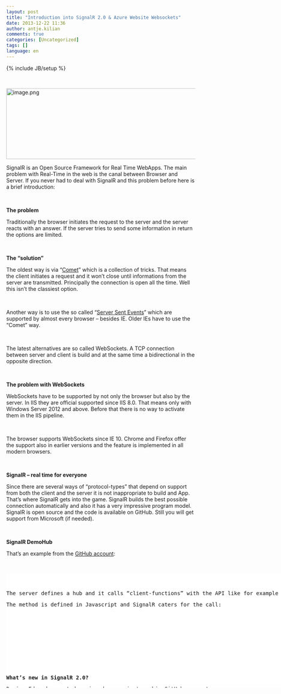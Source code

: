 ```yaml
---
layout: post
title: "Introduction into SignalR 2.0 & Azure Website Websockets"
date: 2013-12-22 11:36
author: antje.kilian
comments: true
categories: [Uncategorized]
tags: []
language: en
---
```

{% include JB/setup %}
<p>&nbsp; <p><img title="image.png" style="border-top: 0px; border-right: 0px; background-image: none; border-bottom: 0px; padding-top: 0px; padding-left: 0px; border-left: 0px; padding-right: 0px" border="0" alt="image.png" src="{{BASE_PATH}}/assets/wp-images-de/image1962-570x188.png" width="570" height="188"> <p>SignalR is an Open Source Framework for Real Time WebApps. The main problem with Real-Time in the web is the canal between Browser and Server. If you never had to deal with SignalR and this problem before here is a brief introduction: <p><b></b>&nbsp; <p><b>The problem</b> <p>Traditionally the browser initiates the request to the server and the server reacts with an answer. If the server tries to send some information in return the options are limited.  <p><b></b>&nbsp; <p><b>The “solution”</b> <p>The oldest way is via “<a href="{{BASE_PATH}}/2009/10/21/howtocode-reverse-ajax-http-push-comet-kann-der-server-clients-aktiv-infomieren/">Comet</a>” which is a collection of tricks. That means the client initiates a request and it won’t close until informations from the server are transmitted. Principally the connection is open all the time. Well this isn’t the classiest option. <p>&nbsp; <p>Another way is to use the so called “<a href="http://en.wikipedia.org/wiki/Server-sent_events">Server Sent Events</a>” which are supported by almost every browser – besides IE. Older IEs have to use the “Comet” way. <p>&nbsp; <p>The latest alternatives are so called WebSockets. A TCP connection between server and client is build and at the same time a bidirectional in the opposite direction. <p><b></b>&nbsp; <p><b>The problem with WebSockets</b> <p><b></b>WebSockets have to be supported by not only the browser but also by the server. In IIS they are official supported since IIS 8.0. That means only with Windows Server 2012 and above. Before that there is no way to activate them in the IIS pipeline. <p>&nbsp; <p>The browser supports WebSockets since IE 10. Chrome and Firefox offer the support also in earlier versions and the feature is implemented in all modern browsers. <p><b></b>&nbsp; <p><b>SignalR – real time for everyone</b> <p>Since there are several ways of “protocol-types” that depend on support from both the client and the server it is not inappropriate to build and App. That’s where SignalR gets into the game. SignalR builds the best possible connection automatically and also it has a very impressive program model. SignalR is open source and the code is available on GitHub. Still you will get support from Microsoft (if needed).  <p><b></b>&nbsp; <p><b>SignalR DemoHub</b> <p>That’s an example from the <a href="https://github.com/SignalR/Samples/tree/master/Samples_2.1.0/WebApplication/Features/Hub">GitHub account</a>: <p>&nbsp;</p> <div id="scid:9D7513F9-C04C-4721-824A-2B34F0212519:2020ec71-aaa4-469c-8b63-31be99bfdbcf" class="wlWriterEditableSmartContent" style="float: none; padding-bottom: 0px; padding-top: 0px; padding-left: 0px; margin: 0px; display: inline; padding-right: 0px"><pre style=" width: 932px; height: 303px;background-color:White;overflow: auto;"><div><!--

Code highlighting produced by Actipro CodeHighlighter (freeware)
http://www.CodeHighlighter.com/

--><span style="color: #0000FF;">public</span><span style="color: #000000;"> </span><span style="color: #0000FF;">class</span><span style="color: #000000;"> DemoHub : Hub
   </span><span style="color: #800080;">2</span><span style="color: #000000;">:     {
   </span><span style="color: #800080;">3</span><span style="color: #000000;">:         </span><span style="color: #0000FF;">public</span><span style="color: #000000;"> </span><span style="color: #0000FF;">override</span><span style="color: #000000;"> Task OnConnected()
   </span><span style="color: #800080;">4</span><span style="color: #000000;">:         {
   </span><span style="color: #800080;">5</span><span style="color: #000000;">:             </span><span style="color: #0000FF;">return</span><span style="color: #000000;"> Clients.All.hubMessage(</span><span style="color: #800000;">&quot;</span><span style="color: #800000;">OnConnected </span><span style="color: #800000;">&quot;</span><span style="color: #000000;"> </span><span style="color: #000000;">+</span><span style="color: #000000;"> Context.ConnectionId);
   </span><span style="color: #800080;">6</span><span style="color: #000000;">:         }
   </span><span style="color: #800080;">7</span><span style="color: #000000;">:  
   </span><span style="color: #800080;">8</span><span style="color: #000000;">:         </span><span style="color: #0000FF;">public</span><span style="color: #000000;"> </span><span style="color: #0000FF;">override</span><span style="color: #000000;"> Task OnDisconnected()
   </span><span style="color: #800080;">9</span><span style="color: #000000;">:         {
  </span><span style="color: #800080;">10</span><span style="color: #000000;">:             </span><span style="color: #0000FF;">return</span><span style="color: #000000;"> Clients.All.hubMessage(</span><span style="color: #800000;">&quot;</span><span style="color: #800000;">OnDisconnected </span><span style="color: #800000;">&quot;</span><span style="color: #000000;"> </span><span style="color: #000000;">+</span><span style="color: #000000;"> Context.ConnectionId);
  </span><span style="color: #800080;">11</span><span style="color: #000000;">:         }
  </span><span style="color: #800080;">12</span><span style="color: #000000;">:  
  </span><span style="color: #800080;">13</span><span style="color: #000000;">:         </span><span style="color: #0000FF;">public</span><span style="color: #000000;"> </span><span style="color: #0000FF;">override</span><span style="color: #000000;"> Task OnReconnected()
  </span><span style="color: #800080;">14</span><span style="color: #000000;">:         {
  </span><span style="color: #800080;">15</span><span style="color: #000000;">:             </span><span style="color: #0000FF;">return</span><span style="color: #000000;"> Clients.Caller.hubMessage(</span><span style="color: #800000;">&quot;</span><span style="color: #800000;">OnReconnected</span><span style="color: #800000;">&quot;</span><span style="color: #000000;">);
  </span><span style="color: #800080;">16</span><span style="color: #000000;">:         }
  </span><span style="color: #800080;">17</span><span style="color: #000000;">:  
  </span><span style="color: #800080;">18</span><span style="color: #000000;">:         </span><span style="color: #0000FF;">public</span><span style="color: #000000;"> </span><span style="color: #0000FF;">void</span><span style="color: #000000;"> SendToMe(</span><span style="color: #0000FF;">string</span><span style="color: #000000;"> value)
  </span><span style="color: #800080;">19</span><span style="color: #000000;">:         {
  </span><span style="color: #800080;">20</span><span style="color: #000000;">:             Clients.Caller.hubMessage(value);
  </span><span style="color: #800080;">21</span><span style="color: #000000;">:         }
  </span><span style="color: #800080;">22</span><span style="color: #000000;">:  
  </span><span style="color: #800080;">23</span><span style="color: #000000;">:         </span><span style="color: #0000FF;">public</span><span style="color: #000000;"> </span><span style="color: #0000FF;">void</span><span style="color: #000000;"> SendToConnectionId(</span><span style="color: #0000FF;">string</span><span style="color: #000000;"> connectionId, </span><span style="color: #0000FF;">string</span><span style="color: #000000;"> value)
  </span><span style="color: #800080;">24</span><span style="color: #000000;">:         {
  </span><span style="color: #800080;">25</span><span style="color: #000000;">:             Clients.Client(connectionId).hubMessage(value);
  </span><span style="color: #800080;">26</span><span style="color: #000000;">:         }
  </span><span style="color: #800080;">27</span><span style="color: #000000;">:  
  </span><span style="color: #800080;">28</span><span style="color: #000000;">:         </span><span style="color: #0000FF;">public</span><span style="color: #000000;"> </span><span style="color: #0000FF;">void</span><span style="color: #000000;"> SendToAll(</span><span style="color: #0000FF;">string</span><span style="color: #000000;"> value)
  </span><span style="color: #800080;">29</span><span style="color: #000000;">:         {
  </span><span style="color: #800080;">30</span><span style="color: #000000;">:             Clients.All.hubMessage(value);
  </span><span style="color: #800080;">31</span><span style="color: #000000;">:         }
  </span><span style="color: #800080;">32</span><span style="color: #000000;">:  
  </span><span style="color: #800080;">33</span><span style="color: #000000;">:         </span><span style="color: #0000FF;">public</span><span style="color: #000000;"> </span><span style="color: #0000FF;">void</span><span style="color: #000000;"> SendToGroup(</span><span style="color: #0000FF;">string</span><span style="color: #000000;"> groupName, </span><span style="color: #0000FF;">string</span><span style="color: #000000;"> value)
  </span><span style="color: #800080;">34</span><span style="color: #000000;">:         {
  </span><span style="color: #800080;">35</span><span style="color: #000000;">:             Clients.Group(groupName).hubMessage(value);
  </span><span style="color: #800080;">36</span><span style="color: #000000;">:         }
  </span><span style="color: #800080;">37</span><span style="color: #000000;">:  
  </span><span style="color: #800080;">38</span><span style="color: #000000;">:         </span><span style="color: #0000FF;">public</span><span style="color: #000000;"> </span><span style="color: #0000FF;">void</span><span style="color: #000000;"> JoinGroup(</span><span style="color: #0000FF;">string</span><span style="color: #000000;"> groupName, </span><span style="color: #0000FF;">string</span><span style="color: #000000;"> connectionId)
  </span><span style="color: #800080;">39</span><span style="color: #000000;">:         {
  </span><span style="color: #800080;">40</span><span style="color: #000000;">:             </span><span style="color: #0000FF;">if</span><span style="color: #000000;"> (</span><span style="color: #0000FF;">string</span><span style="color: #000000;">.IsNullOrEmpty(connectionId))
  </span><span style="color: #800080;">41</span><span style="color: #000000;">:             {
  </span><span style="color: #800080;">42</span><span style="color: #000000;">:                 connectionId </span><span style="color: #000000;">=</span><span style="color: #000000;"> Context.ConnectionId;    
  </span><span style="color: #800080;">43</span><span style="color: #000000;">:             }
  </span><span style="color: #800080;">44</span><span style="color: #000000;">:             
  </span><span style="color: #800080;">45</span><span style="color: #000000;">:             Groups.Add(connectionId, groupName);
  </span><span style="color: #800080;">46</span><span style="color: #000000;">:             Clients.All.hubMessage(connectionId </span><span style="color: #000000;">+</span><span style="color: #000000;"> </span><span style="color: #800000;">&quot;</span><span style="color: #800000;"> joined group </span><span style="color: #800000;">&quot;</span><span style="color: #000000;"> </span><span style="color: #000000;">+</span><span style="color: #000000;"> groupName);
  </span><span style="color: #800080;">47</span><span style="color: #000000;">:         }
  </span><span style="color: #800080;">48</span><span style="color: #000000;">:  
  </span><span style="color: #800080;">49</span><span style="color: #000000;">:         </span><span style="color: #0000FF;">public</span><span style="color: #000000;"> </span><span style="color: #0000FF;">void</span><span style="color: #000000;"> LeaveGroup(</span><span style="color: #0000FF;">string</span><span style="color: #000000;"> groupName, </span><span style="color: #0000FF;">string</span><span style="color: #000000;"> connectionId)
  </span><span style="color: #800080;">50</span><span style="color: #000000;">:         {
  </span><span style="color: #800080;">51</span><span style="color: #000000;">:             </span><span style="color: #0000FF;">if</span><span style="color: #000000;"> (</span><span style="color: #0000FF;">string</span><span style="color: #000000;">.IsNullOrEmpty(connectionId))
  </span><span style="color: #800080;">52</span><span style="color: #000000;">:             {
  </span><span style="color: #800080;">53</span><span style="color: #000000;">:                 connectionId </span><span style="color: #000000;">=</span><span style="color: #000000;"> Context.ConnectionId;
  </span><span style="color: #800080;">54</span><span style="color: #000000;">:             }
  </span><span style="color: #800080;">55</span><span style="color: #000000;">:             
  </span><span style="color: #800080;">56</span><span style="color: #000000;">:             Groups.Remove(connectionId, groupName);
  </span><span style="color: #800080;">57</span><span style="color: #000000;">:             Clients.All.hubMessage(connectionId </span><span style="color: #000000;">+</span><span style="color: #000000;"> </span><span style="color: #800000;">&quot;</span><span style="color: #800000;"> left group </span><span style="color: #800000;">&quot;</span><span style="color: #000000;"> </span><span style="color: #000000;">+</span><span style="color: #000000;"> groupName);
  </span><span style="color: #800080;">58</span><span style="color: #000000;">:         }
  </span><span style="color: #800080;">59</span><span style="color: #000000;">:  
  </span><span style="color: #800080;">60</span><span style="color: #000000;">:         </span><span style="color: #0000FF;">public</span><span style="color: #000000;"> </span><span style="color: #0000FF;">void</span><span style="color: #000000;"> IncrementClientVariable()
  </span><span style="color: #800080;">61</span><span style="color: #000000;">:         {
  </span><span style="color: #800080;">62</span><span style="color: #000000;">:             Clients.Caller.counter </span><span style="color: #000000;">=</span><span style="color: #000000;"> Clients.Caller.counter </span><span style="color: #000000;">+</span><span style="color: #000000;"> </span><span style="color: #800080;">1</span><span style="color: #000000;">;
  </span><span style="color: #800080;">63</span><span style="color: #000000;">:             Clients.Caller.hubMessage(</span><span style="color: #800000;">&quot;</span><span style="color: #800000;">Incremented counter to </span><span style="color: #800000;">&quot;</span><span style="color: #000000;"> </span><span style="color: #000000;">+</span><span style="color: #000000;"> Clients.Caller.counter);
  </span><span style="color: #800080;">64</span><span style="color: #000000;">:         }
  </span><span style="color: #800080;">65</span><span style="color: #000000;">:  
  </span><span style="color: #800080;">66</span><span style="color: #000000;">:         </span><span style="color: #0000FF;">public</span><span style="color: #000000;"> </span><span style="color: #0000FF;">void</span><span style="color: #000000;"> ThrowOnVoidMethod()
  </span><span style="color: #800080;">67</span><span style="color: #000000;">:         {
  </span><span style="color: #800080;">68</span><span style="color: #000000;">:             </span><span style="color: #0000FF;">throw</span><span style="color: #000000;"> </span><span style="color: #0000FF;">new</span><span style="color: #000000;"> InvalidOperationException(</span><span style="color: #800000;">&quot;</span><span style="color: #800000;">ThrowOnVoidMethod</span><span style="color: #800000;">&quot;</span><span style="color: #000000;">);
  </span><span style="color: #800080;">69</span><span style="color: #000000;">:         }
  </span><span style="color: #800080;">70</span><span style="color: #000000;">:  
  </span><span style="color: #800080;">71</span><span style="color: #000000;">:         </span><span style="color: #0000FF;">public</span><span style="color: #000000;"> async Task ThrowOnTaskMethod()
  </span><span style="color: #800080;">72</span><span style="color: #000000;">:         {
  </span><span style="color: #800080;">73</span><span style="color: #000000;">:             await Task.Delay(TimeSpan.FromSeconds(</span><span style="color: #800080;">1</span><span style="color: #000000;">));
  </span><span style="color: #800080;">74</span><span style="color: #000000;">:             </span><span style="color: #0000FF;">throw</span><span style="color: #000000;"> </span><span style="color: #0000FF;">new</span><span style="color: #000000;"> InvalidOperationException(</span><span style="color: #800000;">&quot;</span><span style="color: #800000;">ThrowOnTaskMethod</span><span style="color: #800000;">&quot;</span><span style="color: #000000;">);
  </span><span style="color: #800080;">75</span><span style="color: #000000;">:         }
  </span><span style="color: #800080;">76</span><span style="color: #000000;">:  
  </span><span style="color: #800080;">77</span><span style="color: #000000;">:         </span><span style="color: #0000FF;">public</span><span style="color: #000000;"> </span><span style="color: #0000FF;">void</span><span style="color: #000000;"> ThrowHubException()
  </span><span style="color: #800080;">78</span><span style="color: #000000;">:         {
  </span><span style="color: #800080;">79</span><span style="color: #000000;">:             </span><span style="color: #0000FF;">throw</span><span style="color: #000000;"> </span><span style="color: #0000FF;">new</span><span style="color: #000000;"> HubException(</span><span style="color: #800000;">&quot;</span><span style="color: #800000;">ThrowHubException</span><span style="color: #800000;">&quot;</span><span style="color: #000000;">, </span><span style="color: #0000FF;">new</span><span style="color: #000000;"> { Detail </span><span style="color: #000000;">=</span><span style="color: #000000;"> </span><span style="color: #800000;">&quot;</span><span style="color: #800000;">I can provide additional error information here!</span><span style="color: #800000;">&quot;</span><span style="color: #000000;"> });
  </span><span style="color: #800080;">80</span><span style="color: #000000;">:         }
  </span><span style="color: #800080;">81</span><span style="color: #000000;">:  
  </span><span style="color: #800080;">82</span><span style="color: #000000;">:         </span><span style="color: #0000FF;">public</span><span style="color: #000000;"> </span><span style="color: #0000FF;">void</span><span style="color: #000000;"> StartBackgroundThread()
  </span><span style="color: #800080;">83</span><span style="color: #000000;">:         {
  </span><span style="color: #800080;">84</span><span style="color: #000000;">:             BackgroundThread.Enabled </span><span style="color: #000000;">=</span><span style="color: #000000;"> </span><span style="color: #0000FF;">true</span><span style="color: #000000;">;
  </span><span style="color: #800080;">85</span><span style="color: #000000;">:             BackgroundThread.SendOnPersistentConnection();
  </span><span style="color: #800080;">86</span><span style="color: #000000;">:             BackgroundThread.SendOnHub();
  </span><span style="color: #800080;">87</span><span style="color: #000000;">:         }
  </span><span style="color: #800080;">88</span><span style="color: #000000;">:  
  </span><span style="color: #800080;">89</span><span style="color: #000000;">:         </span><span style="color: #0000FF;">public</span><span style="color: #000000;"> </span><span style="color: #0000FF;">void</span><span style="color: #000000;"> StopBackgroundThread()
  </span><span style="color: #800080;">90</span><span style="color: #000000;">:         {
  </span><span style="color: #800080;">91</span><span style="color: #000000;">:             BackgroundThread.Enabled </span><span style="color: #000000;">=</span><span style="color: #000000;"> </span><span style="color: #0000FF;">false</span><span style="color: #000000;">;            
  </span><span style="color: #800080;">92</span><span style="color: #000000;">:         }
  </span><span style="color: #800080;">93</span><span style="color: #000000;">:     }</span></div></pre><!-- Code inserted with Steve Dunn's Windows Live Writer Code Formatter Plugin.  http://dunnhq.com --></div>
<p>The server defines a hub and it calls “client-functions” with the API like for example “hubMessage”. 
<p>The method is defined in Javascript and SignalR caters for the call:
<p>&nbsp;</p>
<div id="scid:9D7513F9-C04C-4721-824A-2B34F0212519:e108f28c-1838-4199-9ff8-3c89f969b86f" class="wlWriterEditableSmartContent" style="float: none; padding-bottom: 0px; padding-top: 0px; padding-left: 0px; margin: 0px; display: inline; padding-right: 0px"><pre style=" width: 932px; height: 303px;background-color:White;overflow: auto;"><div><!--

Code highlighting produced by Actipro CodeHighlighter (freeware)
http://www.CodeHighlighter.com/

--><span style="color: #000000;">   </span><span style="color: #800080;">1</span><span style="color: #000000;">: function writeError(line) {
   </span><span style="color: #800080;">2</span><span style="color: #000000;">:     var messages </span><span style="color: #000000;">=</span><span style="color: #000000;"> $(</span><span style="color: #800000;">&quot;</span><span style="color: #800000;">#messages</span><span style="color: #800000;">&quot;</span><span style="color: #000000;">);
   </span><span style="color: #800080;">3</span><span style="color: #000000;">:     messages.append(</span><span style="color: #800000;">&quot;</span><span style="color: #800000;">&lt;li style='color:red;'&gt;</span><span style="color: #800000;">&quot;</span><span style="color: #000000;"> </span><span style="color: #000000;">+</span><span style="color: #000000;"> getTimeString() </span><span style="color: #000000;">+</span><span style="color: #000000;"> </span><span style="color: #800000;">'</span><span style="color: #800000;"> </span><span style="color: #800000;">'</span><span style="color: #000000;"> </span><span style="color: #000000;">+</span><span style="color: #000000;"> line </span><span style="color: #000000;">+</span><span style="color: #000000;"> </span><span style="color: #800000;">&quot;</span><span style="color: #800000;">&lt;/li&gt;</span><span style="color: #800000;">&quot;</span><span style="color: #000000;">);
   </span><span style="color: #800080;">4</span><span style="color: #000000;">: }
   </span><span style="color: #800080;">5</span><span style="color: #000000;">:  
   </span><span style="color: #800080;">6</span><span style="color: #000000;">: function writeEvent(line) {
   </span><span style="color: #800080;">7</span><span style="color: #000000;">:     var messages </span><span style="color: #000000;">=</span><span style="color: #000000;"> $(</span><span style="color: #800000;">&quot;</span><span style="color: #800000;">#messages</span><span style="color: #800000;">&quot;</span><span style="color: #000000;">);
   </span><span style="color: #800080;">8</span><span style="color: #000000;">:     messages.append(</span><span style="color: #800000;">&quot;</span><span style="color: #800000;">&lt;li style='color:blue;'&gt;</span><span style="color: #800000;">&quot;</span><span style="color: #000000;"> </span><span style="color: #000000;">+</span><span style="color: #000000;"> getTimeString() </span><span style="color: #000000;">+</span><span style="color: #000000;"> </span><span style="color: #800000;">'</span><span style="color: #800000;"> </span><span style="color: #800000;">'</span><span style="color: #000000;"> </span><span style="color: #000000;">+</span><span style="color: #000000;"> line </span><span style="color: #000000;">+</span><span style="color: #000000;"> </span><span style="color: #800000;">&quot;</span><span style="color: #800000;">&lt;/li&gt;</span><span style="color: #800000;">&quot;</span><span style="color: #000000;">);
   </span><span style="color: #800080;">9</span><span style="color: #000000;">: }
  </span><span style="color: #800080;">10</span><span style="color: #000000;">:  
  </span><span style="color: #800080;">11</span><span style="color: #000000;">: function writeLine(line) {
  </span><span style="color: #800080;">12</span><span style="color: #000000;">:     var messages </span><span style="color: #000000;">=</span><span style="color: #000000;"> $(</span><span style="color: #800000;">&quot;</span><span style="color: #800000;">#messages</span><span style="color: #800000;">&quot;</span><span style="color: #000000;">);
  </span><span style="color: #800080;">13</span><span style="color: #000000;">:     messages.append(</span><span style="color: #800000;">&quot;</span><span style="color: #800000;">&lt;li style='color:black;'&gt;</span><span style="color: #800000;">&quot;</span><span style="color: #000000;"> </span><span style="color: #000000;">+</span><span style="color: #000000;"> getTimeString() </span><span style="color: #000000;">+</span><span style="color: #000000;"> </span><span style="color: #800000;">'</span><span style="color: #800000;"> </span><span style="color: #800000;">'</span><span style="color: #000000;"> </span><span style="color: #000000;">+</span><span style="color: #000000;"> line </span><span style="color: #000000;">+</span><span style="color: #000000;"> </span><span style="color: #800000;">&quot;</span><span style="color: #800000;">&lt;/li&gt;</span><span style="color: #800000;">&quot;</span><span style="color: #000000;">);
  </span><span style="color: #800080;">14</span><span style="color: #000000;">: }
  </span><span style="color: #800080;">15</span><span style="color: #000000;">:  
  </span><span style="color: #800080;">16</span><span style="color: #000000;">: function getTimeString() {
  </span><span style="color: #800080;">17</span><span style="color: #000000;">:     var currentTime </span><span style="color: #000000;">=</span><span style="color: #000000;"> </span><span style="color: #0000FF;">new</span><span style="color: #000000;"> Date();
  </span><span style="color: #800080;">18</span><span style="color: #000000;">:     </span><span style="color: #0000FF;">return</span><span style="color: #000000;"> currentTime.toTimeString();
  </span><span style="color: #800080;">19</span><span style="color: #000000;">: }
  </span><span style="color: #800080;">20</span><span style="color: #000000;">:  
  </span><span style="color: #800080;">21</span><span style="color: #000000;">: function printState(state) {
  </span><span style="color: #800080;">22</span><span style="color: #000000;">:     var messages </span><span style="color: #000000;">=</span><span style="color: #000000;"> $(</span><span style="color: #800000;">&quot;</span><span style="color: #800000;">#Messages</span><span style="color: #800000;">&quot;</span><span style="color: #000000;">);
  </span><span style="color: #800080;">23</span><span style="color: #000000;">:     </span><span style="color: #0000FF;">return</span><span style="color: #000000;"> [</span><span style="color: #800000;">&quot;</span><span style="color: #800000;">connecting</span><span style="color: #800000;">&quot;</span><span style="color: #000000;">, </span><span style="color: #800000;">&quot;</span><span style="color: #800000;">connected</span><span style="color: #800000;">&quot;</span><span style="color: #000000;">, </span><span style="color: #800000;">&quot;</span><span style="color: #800000;">reconnecting</span><span style="color: #800000;">&quot;</span><span style="color: #000000;">, state, </span><span style="color: #800000;">&quot;</span><span style="color: #800000;">disconnected</span><span style="color: #800000;">&quot;</span><span style="color: #000000;">][state];
  </span><span style="color: #800080;">24</span><span style="color: #000000;">: }
  </span><span style="color: #800080;">25</span><span style="color: #000000;">:  
  </span><span style="color: #800080;">26</span><span style="color: #000000;">: function getQueryVariable(variable) {
  </span><span style="color: #800080;">27</span><span style="color: #000000;">:     var query </span><span style="color: #000000;">=</span><span style="color: #000000;"> window.location.search.substring(</span><span style="color: #800080;">1</span><span style="color: #000000;">),
  </span><span style="color: #800080;">28</span><span style="color: #000000;">:         vars </span><span style="color: #000000;">=</span><span style="color: #000000;"> query.split(</span><span style="color: #800000;">&quot;</span><span style="color: #800000;">&amp;</span><span style="color: #800000;">&quot;</span><span style="color: #000000;">),
  </span><span style="color: #800080;">29</span><span style="color: #000000;">:         pair;
  </span><span style="color: #800080;">30</span><span style="color: #000000;">:     </span><span style="color: #0000FF;">for</span><span style="color: #000000;"> (var i </span><span style="color: #000000;">=</span><span style="color: #000000;"> </span><span style="color: #800080;">0</span><span style="color: #000000;">; i </span><span style="color: #000000;">&lt;</span><span style="color: #000000;"> vars.length; i</span><span style="color: #000000;">++</span><span style="color: #000000;">) {
  </span><span style="color: #800080;">31</span><span style="color: #000000;">:         pair </span><span style="color: #000000;">=</span><span style="color: #000000;"> vars[i].split(</span><span style="color: #800000;">&quot;</span><span style="color: #800000;">=</span><span style="color: #800000;">&quot;</span><span style="color: #000000;">);
  </span><span style="color: #800080;">32</span><span style="color: #000000;">:         </span><span style="color: #0000FF;">if</span><span style="color: #000000;"> (pair[</span><span style="color: #800080;">0</span><span style="color: #000000;">] </span><span style="color: #000000;">==</span><span style="color: #000000;"> variable) {
  </span><span style="color: #800080;">33</span><span style="color: #000000;">:             </span><span style="color: #0000FF;">return</span><span style="color: #000000;"> unescape(pair[</span><span style="color: #800080;">1</span><span style="color: #000000;">]);
  </span><span style="color: #800080;">34</span><span style="color: #000000;">:         }
  </span><span style="color: #800080;">35</span><span style="color: #000000;">:     }
  </span><span style="color: #800080;">36</span><span style="color: #000000;">: }
  </span><span style="color: #800080;">37</span><span style="color: #000000;">:  
  </span><span style="color: #800080;">38</span><span style="color: #000000;">: $(function () {
  </span><span style="color: #800080;">39</span><span style="color: #000000;">:     var connection </span><span style="color: #000000;">=</span><span style="color: #000000;"> $.connection.hub,
  </span><span style="color: #800080;">40</span><span style="color: #000000;">:         hub </span><span style="color: #000000;">=</span><span style="color: #000000;"> $.connection.demoHub;
  </span><span style="color: #800080;">41</span><span style="color: #000000;">:  
  </span><span style="color: #800080;">42</span><span style="color: #000000;">:     connection.logging </span><span style="color: #000000;">=</span><span style="color: #000000;"> </span><span style="color: #0000FF;">true</span><span style="color: #000000;">;
  </span><span style="color: #800080;">43</span><span style="color: #000000;">:  
  </span><span style="color: #800080;">44</span><span style="color: #000000;">:     connection.connectionSlow(function () {
  </span><span style="color: #800080;">45</span><span style="color: #000000;">:         writeEvent(</span><span style="color: #800000;">&quot;</span><span style="color: #800000;">connectionSlow</span><span style="color: #800000;">&quot;</span><span style="color: #000000;">);
  </span><span style="color: #800080;">46</span><span style="color: #000000;">:     });
  </span><span style="color: #800080;">47</span><span style="color: #000000;">:  
  </span><span style="color: #800080;">48</span><span style="color: #000000;">:     connection.disconnected(function () {
  </span><span style="color: #800080;">49</span><span style="color: #000000;">:         writeEvent(</span><span style="color: #800000;">&quot;</span><span style="color: #800000;">disconnected</span><span style="color: #800000;">&quot;</span><span style="color: #000000;">);
  </span><span style="color: #800080;">50</span><span style="color: #000000;">:     });
  </span><span style="color: #800080;">51</span><span style="color: #000000;">:  
  </span><span style="color: #800080;">52</span><span style="color: #000000;">:     connection.error(function (error) {
  </span><span style="color: #800080;">53</span><span style="color: #000000;">:         writeError(error);
  </span><span style="color: #800080;">54</span><span style="color: #000000;">:     });
  </span><span style="color: #800080;">55</span><span style="color: #000000;">:  
  </span><span style="color: #800080;">56</span><span style="color: #000000;">:     connection.reconnected(function () {
  </span><span style="color: #800080;">57</span><span style="color: #000000;">:         writeEvent(</span><span style="color: #800000;">&quot;</span><span style="color: #800000;">reconnected</span><span style="color: #800000;">&quot;</span><span style="color: #000000;">);
  </span><span style="color: #800080;">58</span><span style="color: #000000;">:     });
  </span><span style="color: #800080;">59</span><span style="color: #000000;">:  
  </span><span style="color: #800080;">60</span><span style="color: #000000;">:     connection.reconnecting(function () {
  </span><span style="color: #800080;">61</span><span style="color: #000000;">:         writeEvent(</span><span style="color: #800000;">&quot;</span><span style="color: #800000;">reconnecting</span><span style="color: #800000;">&quot;</span><span style="color: #000000;">);
  </span><span style="color: #800080;">62</span><span style="color: #000000;">:     });
  </span><span style="color: #800080;">63</span><span style="color: #000000;">:  
  </span><span style="color: #800080;">64</span><span style="color: #000000;">:     connection.starting(function () {
  </span><span style="color: #800080;">65</span><span style="color: #000000;">:         writeEvent(</span><span style="color: #800000;">&quot;</span><span style="color: #800000;">starting</span><span style="color: #800000;">&quot;</span><span style="color: #000000;">);
  </span><span style="color: #800080;">66</span><span style="color: #000000;">:     });
  </span><span style="color: #800080;">67</span><span style="color: #000000;">:  
  </span><span style="color: #800080;">68</span><span style="color: #000000;">:     connection.stateChanged(function (state) {
  </span><span style="color: #800080;">69</span><span style="color: #000000;">:         writeEvent(</span><span style="color: #800000;">&quot;</span><span style="color: #800000;">stateChanged </span><span style="color: #800000;">&quot;</span><span style="color: #000000;"> </span><span style="color: #000000;">+</span><span style="color: #000000;"> printState(state.oldState) </span><span style="color: #000000;">+</span><span style="color: #000000;"> </span><span style="color: #800000;">&quot;</span><span style="color: #800000;"> =&gt; </span><span style="color: #800000;">&quot;</span><span style="color: #000000;"> </span><span style="color: #000000;">+</span><span style="color: #000000;"> printState(state.newState));
  </span><span style="color: #800080;">70</span><span style="color: #000000;">:         var buttonIcon </span><span style="color: #000000;">=</span><span style="color: #000000;"> $(</span><span style="color: #800000;">&quot;</span><span style="color: #800000;">#startStopIcon</span><span style="color: #800000;">&quot;</span><span style="color: #000000;">);
  </span><span style="color: #800080;">71</span><span style="color: #000000;">:         var buttonText </span><span style="color: #000000;">=</span><span style="color: #000000;"> $(</span><span style="color: #800000;">&quot;</span><span style="color: #800000;">#startStopText</span><span style="color: #800000;">&quot;</span><span style="color: #000000;">);
  </span><span style="color: #800080;">72</span><span style="color: #000000;">:         </span><span style="color: #0000FF;">if</span><span style="color: #000000;"> (printState(state.newState) </span><span style="color: #000000;">==</span><span style="color: #000000;"> </span><span style="color: #800000;">&quot;</span><span style="color: #800000;">connected</span><span style="color: #800000;">&quot;</span><span style="color: #000000;">) {
  </span><span style="color: #800080;">73</span><span style="color: #000000;">:             buttonIcon.removeClass(</span><span style="color: #800000;">&quot;</span><span style="color: #800000;">glyphicon glyphicon-play</span><span style="color: #800000;">&quot;</span><span style="color: #000000;">);
  </span><span style="color: #800080;">74</span><span style="color: #000000;">:             buttonIcon.addClass(</span><span style="color: #800000;">&quot;</span><span style="color: #800000;">glyphicon glyphicon-stop</span><span style="color: #800000;">&quot;</span><span style="color: #000000;">);
  </span><span style="color: #800080;">75</span><span style="color: #000000;">:             buttonText.text(</span><span style="color: #800000;">&quot;</span><span style="color: #800000;">Stop Connection</span><span style="color: #800000;">&quot;</span><span style="color: #000000;">);
  </span><span style="color: #800080;">76</span><span style="color: #000000;">:         } </span><span style="color: #0000FF;">else</span><span style="color: #000000;"> </span><span style="color: #0000FF;">if</span><span style="color: #000000;"> (printState(state.newState) </span><span style="color: #000000;">==</span><span style="color: #000000;"> </span><span style="color: #800000;">&quot;</span><span style="color: #800000;">disconnected</span><span style="color: #800000;">&quot;</span><span style="color: #000000;">) {
  </span><span style="color: #800080;">77</span><span style="color: #000000;">:             buttonIcon.removeClass(</span><span style="color: #800000;">&quot;</span><span style="color: #800000;">glyphicon glyphicon-stop</span><span style="color: #800000;">&quot;</span><span style="color: #000000;">);
  </span><span style="color: #800080;">78</span><span style="color: #000000;">:             buttonIcon.addClass(</span><span style="color: #800000;">&quot;</span><span style="color: #800000;">glyphicon glyphicon-play</span><span style="color: #800000;">&quot;</span><span style="color: #000000;">);
  </span><span style="color: #800080;">79</span><span style="color: #000000;">:             buttonText.text(</span><span style="color: #800000;">&quot;</span><span style="color: #800000;">Start Connection</span><span style="color: #800000;">&quot;</span><span style="color: #000000;">);
  </span><span style="color: #800080;">80</span><span style="color: #000000;">:         }
  </span><span style="color: #800080;">81</span><span style="color: #000000;">:     });
  </span><span style="color: #800080;">82</span><span style="color: #000000;">:  
  </span><span style="color: #800080;">83</span><span style="color: #000000;">:     hub.client.hubMessage </span><span style="color: #000000;">=</span><span style="color: #000000;"> function (data) {
  </span><span style="color: #800080;">84</span><span style="color: #000000;">:         writeLine(</span><span style="color: #800000;">&quot;</span><span style="color: #800000;">hubMessage: </span><span style="color: #800000;">&quot;</span><span style="color: #000000;"> </span><span style="color: #000000;">+</span><span style="color: #000000;"> data);
  </span><span style="color: #800080;">85</span><span style="color: #000000;">:     }
  </span><span style="color: #800080;">86</span><span style="color: #000000;">:  
  </span><span style="color: #800080;">87</span><span style="color: #000000;">:     $(</span><span style="color: #800000;">&quot;</span><span style="color: #800000;">#startStop</span><span style="color: #800000;">&quot;</span><span style="color: #000000;">).click(function () {
  </span><span style="color: #800080;">88</span><span style="color: #000000;">:         </span><span style="color: #0000FF;">if</span><span style="color: #000000;"> (printState(connection.state) </span><span style="color: #000000;">==</span><span style="color: #000000;"> </span><span style="color: #800000;">&quot;</span><span style="color: #800000;">connected</span><span style="color: #800000;">&quot;</span><span style="color: #000000;">) {
  </span><span style="color: #800080;">89</span><span style="color: #000000;">:             connection.stop();
  </span><span style="color: #800080;">90</span><span style="color: #000000;">:         } </span><span style="color: #0000FF;">else</span><span style="color: #000000;"> </span><span style="color: #0000FF;">if</span><span style="color: #000000;"> (printState(connection.state) </span><span style="color: #000000;">==</span><span style="color: #000000;"> </span><span style="color: #800000;">&quot;</span><span style="color: #800000;">disconnected</span><span style="color: #800000;">&quot;</span><span style="color: #000000;">) {
  </span><span style="color: #800080;">91</span><span style="color: #000000;">:             var activeTransport </span><span style="color: #000000;">=</span><span style="color: #000000;"> getQueryVariable(</span><span style="color: #800000;">&quot;</span><span style="color: #800000;">transport</span><span style="color: #800000;">&quot;</span><span style="color: #000000;">) </span><span style="color: #000000;">||</span><span style="color: #000000;"> </span><span style="color: #800000;">&quot;</span><span style="color: #800000;">auto</span><span style="color: #800000;">&quot;</span><span style="color: #000000;">;
  </span><span style="color: #800080;">92</span><span style="color: #000000;">:             connection.start({ transport: activeTransport })
  </span><span style="color: #800080;">93</span><span style="color: #000000;">:             .done(function () {
  </span><span style="color: #800080;">94</span><span style="color: #000000;">:                 writeLine(</span><span style="color: #800000;">&quot;</span><span style="color: #800000;">connection started. Id=</span><span style="color: #800000;">&quot;</span><span style="color: #000000;"> </span><span style="color: #000000;">+</span><span style="color: #000000;"> connection.id </span><span style="color: #000000;">+</span><span style="color: #000000;"> </span><span style="color: #800000;">&quot;</span><span style="color: #800000;">. Transport=</span><span style="color: #800000;">&quot;</span><span style="color: #000000;"> </span><span style="color: #000000;">+</span><span style="color: #000000;"> connection.transport.name);
  </span><span style="color: #800080;">95</span><span style="color: #000000;">:             })
  </span><span style="color: #800080;">96</span><span style="color: #000000;">:             .fail(function (error) {
  </span><span style="color: #800080;">97</span><span style="color: #000000;">:                 writeError(error);
  </span><span style="color: #800080;">98</span><span style="color: #000000;">:             });
  </span><span style="color: #800080;">99</span><span style="color: #000000;">:         }
 </span><span style="color: #800080;">100</span><span style="color: #000000;">:     });
 </span><span style="color: #800080;">101</span><span style="color: #000000;">:  
 </span><span style="color: #800080;">102</span><span style="color: #000000;">:     $(</span><span style="color: #800000;">&quot;</span><span style="color: #800000;">#sendToMe</span><span style="color: #800000;">&quot;</span><span style="color: #000000;">).click(function () {
 </span><span style="color: #800080;">103</span><span style="color: #000000;">:         hub.server.sendToMe($(</span><span style="color: #800000;">&quot;</span><span style="color: #800000;">#message</span><span style="color: #800000;">&quot;</span><span style="color: #000000;">).val());
 </span><span style="color: #800080;">104</span><span style="color: #000000;">:     });
 </span><span style="color: #800080;">105</span><span style="color: #000000;">:  
 </span><span style="color: #800080;">106</span><span style="color: #000000;">:     $(</span><span style="color: #800000;">&quot;</span><span style="color: #800000;">#sendToConnectionId</span><span style="color: #800000;">&quot;</span><span style="color: #000000;">).click(function () {
 </span><span style="color: #800080;">107</span><span style="color: #000000;">:         hub.server.sendToConnectionId($(</span><span style="color: #800000;">&quot;</span><span style="color: #800000;">#connectionId</span><span style="color: #800000;">&quot;</span><span style="color: #000000;">).val(), $(</span><span style="color: #800000;">&quot;</span><span style="color: #800000;">#message</span><span style="color: #800000;">&quot;</span><span style="color: #000000;">).val());
 </span><span style="color: #800080;">108</span><span style="color: #000000;">:     });
 </span><span style="color: #800080;">109</span><span style="color: #000000;">:  
 </span><span style="color: #800080;">110</span><span style="color: #000000;">:     $(</span><span style="color: #800000;">&quot;</span><span style="color: #800000;">#sendBroadcast</span><span style="color: #800000;">&quot;</span><span style="color: #000000;">).click(function () {
 </span><span style="color: #800080;">111</span><span style="color: #000000;">:         hub.server.sendToAll($(</span><span style="color: #800000;">&quot;</span><span style="color: #800000;">#message</span><span style="color: #800000;">&quot;</span><span style="color: #000000;">).val());
 </span><span style="color: #800080;">112</span><span style="color: #000000;">:     });
 </span><span style="color: #800080;">113</span><span style="color: #000000;">:  
 </span><span style="color: #800080;">114</span><span style="color: #000000;">:     $(</span><span style="color: #800000;">&quot;</span><span style="color: #800000;">#sendToGroup</span><span style="color: #800000;">&quot;</span><span style="color: #000000;">).click(function () {
 </span><span style="color: #800080;">115</span><span style="color: #000000;">:         hub.server.sendToGroup($(</span><span style="color: #800000;">&quot;</span><span style="color: #800000;">#groupName</span><span style="color: #800000;">&quot;</span><span style="color: #000000;">).val(), $(</span><span style="color: #800000;">&quot;</span><span style="color: #800000;">#message</span><span style="color: #800000;">&quot;</span><span style="color: #000000;">).val());
 </span><span style="color: #800080;">116</span><span style="color: #000000;">:     });
 </span><span style="color: #800080;">117</span><span style="color: #000000;">:  
 </span><span style="color: #800080;">118</span><span style="color: #000000;">:     $(</span><span style="color: #800000;">&quot;</span><span style="color: #800000;">#joinGroup</span><span style="color: #800000;">&quot;</span><span style="color: #000000;">).click(function () {
 </span><span style="color: #800080;">119</span><span style="color: #000000;">:         hub.server.joinGroup($(</span><span style="color: #800000;">&quot;</span><span style="color: #800000;">#groupName</span><span style="color: #800000;">&quot;</span><span style="color: #000000;">).val(), $(</span><span style="color: #800000;">&quot;</span><span style="color: #800000;">#connectionId</span><span style="color: #800000;">&quot;</span><span style="color: #000000;">).val());
 </span><span style="color: #800080;">120</span><span style="color: #000000;">:     });
 </span><span style="color: #800080;">121</span><span style="color: #000000;">:  
 </span><span style="color: #800080;">122</span><span style="color: #000000;">:     $(</span><span style="color: #800000;">&quot;</span><span style="color: #800000;">#leaveGroup</span><span style="color: #800000;">&quot;</span><span style="color: #000000;">).click(function () {
 </span><span style="color: #800080;">123</span><span style="color: #000000;">:         hub.server.leaveGroup($(</span><span style="color: #800000;">&quot;</span><span style="color: #800000;">#groupName</span><span style="color: #800000;">&quot;</span><span style="color: #000000;">).val(), $(</span><span style="color: #800000;">&quot;</span><span style="color: #800000;">#connectionId</span><span style="color: #800000;">&quot;</span><span style="color: #000000;">).val());
 </span><span style="color: #800080;">124</span><span style="color: #000000;">:     });
 </span><span style="color: #800080;">125</span><span style="color: #000000;">:  
 </span><span style="color: #800080;">126</span><span style="color: #000000;">:     $(</span><span style="color: #800000;">&quot;</span><span style="color: #800000;">#clientVariable</span><span style="color: #800000;">&quot;</span><span style="color: #000000;">).click(function () {
 </span><span style="color: #800080;">127</span><span style="color: #000000;">:         </span><span style="color: #0000FF;">if</span><span style="color: #000000;"> (</span><span style="color: #000000;">!</span><span style="color: #000000;">hub.state.counter) {
 </span><span style="color: #800080;">128</span><span style="color: #000000;">:             hub.state.counter </span><span style="color: #000000;">=</span><span style="color: #000000;"> </span><span style="color: #800080;">0</span><span style="color: #000000;">;
 </span><span style="color: #800080;">129</span><span style="color: #000000;">:         }
 </span><span style="color: #800080;">130</span><span style="color: #000000;">:         hub.server.incrementClientVariable();
 </span><span style="color: #800080;">131</span><span style="color: #000000;">:     });
 </span><span style="color: #800080;">132</span><span style="color: #000000;">:  
 </span><span style="color: #800080;">133</span><span style="color: #000000;">:     $(</span><span style="color: #800000;">&quot;</span><span style="color: #800000;">#throwOnVoidMethod</span><span style="color: #800000;">&quot;</span><span style="color: #000000;">).click(function () {
 </span><span style="color: #800080;">134</span><span style="color: #000000;">:         hub.server.throwOnVoidMethod()
 </span><span style="color: #800080;">135</span><span style="color: #000000;">:         .done(function (value) {
 </span><span style="color: #800080;">136</span><span style="color: #000000;">:             writeLine(result);
 </span><span style="color: #800080;">137</span><span style="color: #000000;">:         })
 </span><span style="color: #800080;">138</span><span style="color: #000000;">:         .fail(function (error) {
 </span><span style="color: #800080;">139</span><span style="color: #000000;">:             writeError(error);
 </span><span style="color: #800080;">140</span><span style="color: #000000;">:         });
 </span><span style="color: #800080;">141</span><span style="color: #000000;">:     });
 </span><span style="color: #800080;">142</span><span style="color: #000000;">:  
 </span><span style="color: #800080;">143</span><span style="color: #000000;">:     $(</span><span style="color: #800000;">&quot;</span><span style="color: #800000;">#throwOnTaskMethod</span><span style="color: #800000;">&quot;</span><span style="color: #000000;">).click(function () {
 </span><span style="color: #800080;">144</span><span style="color: #000000;">:         hub.server.throwOnTaskMethod()
 </span><span style="color: #800080;">145</span><span style="color: #000000;">:         .done(function (value) {
 </span><span style="color: #800080;">146</span><span style="color: #000000;">:             writeLine(result);
 </span><span style="color: #800080;">147</span><span style="color: #000000;">:         })
 </span><span style="color: #800080;">148</span><span style="color: #000000;">:         .fail(function (error) {
 </span><span style="color: #800080;">149</span><span style="color: #000000;">:             writeError(error);
 </span><span style="color: #800080;">150</span><span style="color: #000000;">:         });
 </span><span style="color: #800080;">151</span><span style="color: #000000;">:     });
 </span><span style="color: #800080;">152</span><span style="color: #000000;">:  
 </span><span style="color: #800080;">153</span><span style="color: #000000;">:     $(</span><span style="color: #800000;">&quot;</span><span style="color: #800000;">#throwHubException</span><span style="color: #800000;">&quot;</span><span style="color: #000000;">).click(function () {
 </span><span style="color: #800080;">154</span><span style="color: #000000;">:         hub.server.throwHubException()
 </span><span style="color: #800080;">155</span><span style="color: #000000;">:         .done(function (value) {
 </span><span style="color: #800080;">156</span><span style="color: #000000;">:             writeLine(result);
 </span><span style="color: #800080;">157</span><span style="color: #000000;">:         })
 </span><span style="color: #800080;">158</span><span style="color: #000000;">:         .fail(function (error) {
 </span><span style="color: #800080;">159</span><span style="color: #000000;">:             writeError(error.message </span><span style="color: #000000;">+</span><span style="color: #000000;"> </span><span style="color: #800000;">&quot;</span><span style="color: #800000;">&lt;pre&gt;</span><span style="color: #800000;">&quot;</span><span style="color: #000000;"> </span><span style="color: #000000;">+</span><span style="color: #000000;"> connection.json.stringify(error.data) </span><span style="color: #000000;">+</span><span style="color: #000000;"> </span><span style="color: #800000;">&quot;</span><span style="color: #800000;">&lt;/pre&gt;</span><span style="color: #800000;">&quot;</span><span style="color: #000000;">);
 </span><span style="color: #800080;">160</span><span style="color: #000000;">:         });
 </span><span style="color: #800080;">161</span><span style="color: #000000;">:     });
 </span><span style="color: #800080;">162</span><span style="color: #000000;">: });</span></div></pre><!-- Code inserted with Steve Dunn's Windows Live Writer Code Formatter Plugin.  http://dunnhq.com --></div>
<p>&nbsp; <p><b></b>
<p><b>What’s new in SignalR 2.0?</b>
<p>Damian Edwards created a <a href="https://github.com/DamianEdwards/SignalR-2.x-demo">nice demo project on his GitHub account</a>:
<p><img title="image" border="0" alt="image" src="{{BASE_PATH}}/assets/wp-images-de/image1963.png" width="589" height="405">
<p><b></b>&nbsp; <p><b>Azure Websites &amp; Websockets</b>
<p>Since about a month <a href="http://blogs.msdn.com/b/windowsazure/archive/2013/11/14/introduction-to-websockets-on-windows-azure-web-sites.aspx">Azue Websites support Websockets</a> as well. In default mode the websocket support is deactivated. You can change the settings in the Azure management portal:
<p>&nbsp; <p><img title="image" style="border-top: 0px; border-right: 0px; background-image: none; border-bottom: 0px; padding-top: 0px; padding-left: 0px; border-left: 0px; padding-right: 0px" border="0" alt="image" src="{{BASE_PATH}}/assets/wp-images-de/image_thumb1100.png" width="436" height="236">
<p>If you run the SignalR demo application without the websocket support that’s what the traffic looks like:
<p>&nbsp; <p><img title="image" border="0" alt="image" src="{{BASE_PATH}}/assets/wp-images-de/image_thumb1101.png" width="567" height="118">
<p>&nbsp; <p>And with the support:
<p><img title="image" border="0" alt="image" src="{{BASE_PATH}}/assets/wp-images-de/image_thumb1102.png" width="588" height="172">
<p>What’s great on SignalR: the “transportation way” is unappealing because SignalR takes care of this for you so you can concentrate on the main functionalities. 
<p><b></b>&nbsp; <p><b>SignalR Resources</b>
<p>For more informations follow these links:
<p>- <a href="http://www.asp.net/signalr/overview/signalr-20">ASP.NET SignalR Tutorial</a>
<p>- <a href="https://jabbr.net/#/rooms/signalr">SignalR “JabbR” room</a> . Chat (build with SignalR) where the developers often hang out
<p>- <a href="https://github.com/SignalR/">SignalR Account on GitHub</a>
<p>This <a href="http://vimeo.com/68383353">video</a> by two of the main developers of SignalR is very impressive:
